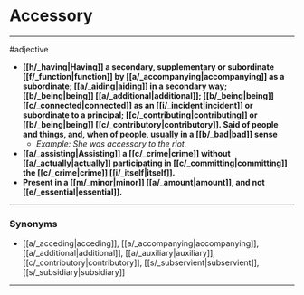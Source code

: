 # Accessory
---
#adjective
- **[[h/_having|Having]] a secondary, supplementary or subordinate [[f/_function|function]] by [[a/_accompanying|accompanying]] as a subordinate; [[a/_aiding|aiding]] in a secondary way; [[b/_being|being]] [[a/_additional|additional]]; [[b/_being|being]] [[c/_connected|connected]] as an [[i/_incident|incident]] or subordinate to a principal; [[c/_contributing|contributing]] or [[b/_being|being]] [[c/_contributory|contributory]]. Said of people and things, and, when of people, usually in a [[b/_bad|bad]] sense**
	- _Example: She was accessory to the riot._
- **[[a/_assisting|Assisting]] a [[c/_crime|crime]] without [[a/_actually|actually]] participating in [[c/_committing|committing]] the [[c/_crime|crime]] [[i/_itself|itself]].**
- **Present in a [[m/_minor|minor]] [[a/_amount|amount]], and not [[e/_essential|essential]].**
---
### Synonyms
- [[a/_acceding|acceding]], [[a/_accompanying|accompanying]], [[a/_additional|additional]], [[a/_auxiliary|auxiliary]], [[c/_contributory|contributory]], [[s/_subservient|subservient]], [[s/_subsidiary|subsidiary]]
---

